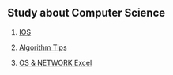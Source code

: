 ## Study about Computer Science

1. [IOS](https://github.com/jieunpark247/jieunAlgo/tree/master/Study_All/ios)


2. [Algorithm Tips](https://github.com/jieunpark247/jieunAlgo/tree/master/Study_All/Algo_tips)


3. [OS & NETWORK Excel ](https://docs.google.com/spreadsheets/d/10H748bzbLsnT1bveloTcSnc-hi07q_NdGoetLRK612g/edit#gid=0)
